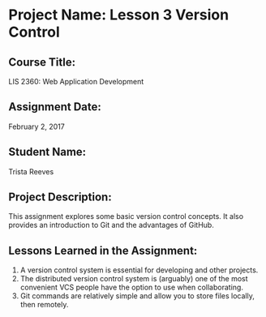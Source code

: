 # Project Name:  Lesson 3 Version Control

## Course Title:
LIS 2360:  Web Application Development

## Assignment Date:  
February 2, 2017

## Student Name:  
Trista Reeves

## Project Description:
This assignment explores some basic version control concepts. It also provides an introduction to Git and the advantages of GitHub.

## Lessons Learned in the Assignment:
1. A version control system is essential for developing and other projects.
2. The distributed version control system is (arguably) one of the most convenient VCS people have the option to use when collaborating. 
3. Git commands are relatively simple and allow you to store files locally, then remotely. 

